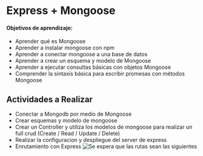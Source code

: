 # Express + Mongoose

#### Objetivos de aprendizaje:

-   Aprender qué es Mongoose
-   Aprender a instalar mongoose con npm
-   Aprender a conectar mongoose a una base de datos
-   Aprender a crear un esquema y modelo de Mongoose
-   Aprender a ejecutar consultas básicas con objetos Mongoose
-   Comprender la sintaxis básica para escribir promesas con métodos Mongoose

## Actividades a Realizar

-   Conectar a Mongodb por medio de Mongoose
-   Crear esquemas y modelo de mongoose
-   Crear un Controller y utiliza los modelos de mongoose para realizar un full crud (Create / Read / Update / Delete)
-   Realizar la configuracion y despliegue del server de express
-   Enrutamiento con Express
    ![Se espera que las rutas sean las siguientes](https://s3.amazonaws.com/General_V88/boomyeah2015/codingdojo/curriculum/content/chapter/routes.png)

